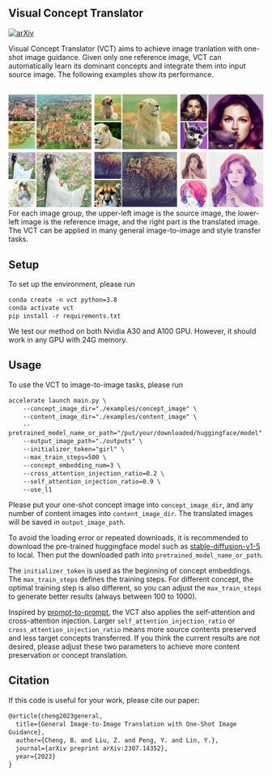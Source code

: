 ## Visual Concept Translator

[![arXiv](https://img.shields.io/badge/arXiv-2307.14352-b31b1b.svg)](https://arxiv.org/abs/2307.14352)

Visual Concept Translator (VCT) aims to achieve image tranlation with one-shot image guidance. Given only one reference image, VCT can automatically learn its dominant concepts and integrate them into input source image. The following examples show its performance. <br>
<br>

![VCT examples](assets/gallery.jpg?raw=true)
For each image group, the upper-left image is the source image, the lower-left image is the reference image, and the right part is the translated image. The VCT can be applied in many general image-to-image and style transfer tasks.


## Setup
To set up the environment, please run
```
conda create -n vct python=3.8
conda activate vct
pip install -r requirements.txt
```
We test our method on both Nvidia A30 and A100 GPU. However, it should work in any GPU with 24G memory.

## Usage
To use the VCT to image-to-image tasks, please run
```
accelerate launch main.py \
    --concept_image_dir="./examples/concept_image" \
    --content_image_dir="./examples/content_image" \
    --pretrained_model_name_or_path="/put/your/downloaded/huggingface/model"
    --output_image_path="./outputs" \
    --initializer_token="girl" \
    --max_train_steps=500 \
    --concept_embedding_num=3 \
    --cross_attention_injection_ratio=0.2 \
    --self_attention_injection_ratio=0.9 \
    --use_l1
```
Please put your one-shot concept image into `concept_image_dir`, and any number of content images into `content_image_dir`. The translated images will be saved in `output_image_path`.

To avoid the loading error or repeated downloads, it is recommended to download the pre-trained huggingface model such as [
stable-diffusion-v1-5](https://huggingface.co/runwayml/stable-diffusion-v1-5) to local. Then put the downloaded path into `pretrained_model_name_or_path`.

The `initializer_token` is used as the beginning of concept embeddings. The `max_train_steps` defines the training steps. For different concept, the optimal training step is also different, so you can adjust the `max_train_steps` to generate better results (always between 100 to 1000).

Inspired by [prompt-to-prompt](https://github.com/google/prompt-to-prompt), the VCT also applies the self-attention and cross-attention injection. Larger `self_attention_injection_ratio` or `cross_attention_injection_ratio` means more source contents preserved and less target concepts transferred. If you think the current results are not desired, please adjust these two parameters to achieve more content preservation or concept translation.

## Citation
If this code is useful for your work, please cite our paper:

```
@article{cheng2023general,
  title={General Image-to-Image Translation with One-Shot Image Guidance},
  author={Cheng, B. and Liu, Z. and Peng, Y. and Lin, Y.},
  journal={arXiv preprint arXiv:2307.14352},
  year={2023}
}
```





